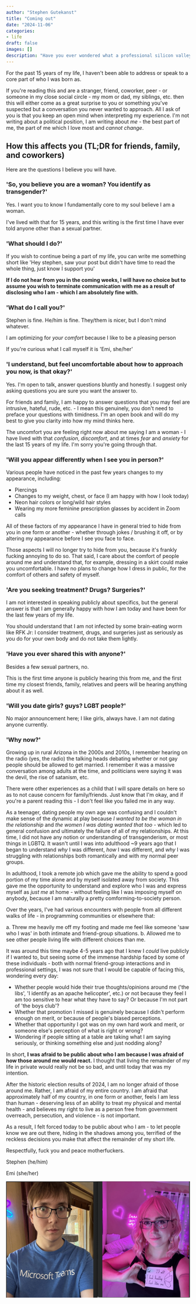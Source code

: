 ```yaml
---
author: "Stephen Gutekanst"
title: "Coming out"
date: "2024-11-06"
categories:
- life
draft: false
images: []
description: "Have you ever wondered what a professional silicon valley software engineer hides for 15 years of their life? In this article you can find out."
---
```


For the past 15 years of my life, I haven't been able to address or speak to a core part of who I was born as.

If you're reading this and are a stranger, friend, coworker, peer - or someone in my close social circle - my mom or dad, my siblings, etc. then this will either come as a great surprise to you or something you've suspected but a conversation you never wanted to approach. All I ask of you is that you keep an open mind when interpreting my experience. I'm not writing about a political position, I am writing about _me_ - the best part of me, the part of me which I love most and _cannot change_.

## How this affects you (TL;DR for friends, family, and coworkers)

Here are the questions I believe you will have.

### 'So, you believe you are a woman? You identify as transgender?'

Yes. I want you to know I fundamentally core to my soul believe I am a woman.

I've lived with that for 15 years, and this writing is the first time I have ever told anyone other than a sexual partner.

### 'What should I do?'

If you wish to continue being a part of my life, you can write me something short like 'Hey stephen, saw your post but didn't have time to read the whole thing, just know I support you'

**If I do not hear from you in the coming weeks, I will have no choice but to assume you wish to terminate communication with me as a result of disclosing who I am - which I am absolutely fine with.**

### 'What do I call you?'

Stephen is fine. He/him is fine. They/them is nicer, but I don't mind whatever.

I am optimizing for _your comfort_ because I like to be a pleasing person

If you're curious what I call myself it is 'Emi, she/her'

### 'I understand, but feel uncomfortable about how to approach you now, is that okay?'

Yes. I'm open to talk, answer questions bluntly and honestly. I suggest only asking questions you are sure you want the answer to.

For friends and family, I am happy to answer questions that you may feel are intrusive, hateful, rude, etc. - I mean this genuinely, you don't need to preface your questions with timidness. I'm an open book and will do my best to give you clarity into how my mind thinks here.

The uncomfort you are feeling right now about me saying I am a woman - I have lived with that _confusion_, _discomfort_, and at times _fear_ and _anxiety_ for the last 15 years of my life. I'm sorry you're going through that.

### 'Will you appear differently when I see you in person?'

Various people have noticed in the past few years changes to my appearance, including:

* Piercings
* Changes to my weight, chest, or face (I am happy with how I look today)
* Neon hair colors or long/wild hair styles
* Wearing my more feminine prescription glasses by accident in Zoom calls

All of these factors of my appearance I have in general tried to hide from you in one form or another - whether through jokes / brushing it off, or by altering my appearance before I see you face to face.

Those aspects I will no longer try to hide from you, because it's frankly fucking annoying to do so. That said, I care about the comfort of people around me and understand that, for example, dressing in a skirt could make you uncomfortable. I have no plans to change how I dress in public, for the comfort of others and safety of myself.

### 'Are you seeking treatment? Drugs? Surgeries?'

I am not interested in speaking publicly about specifics, but the general answer is that I am generally happy with how I am today and have been for the last few years of my life.

You should understand that I am not infected by some brain-eating worm like RFK Jr: I consider treatment, drugs, and surgeries just as seriously as you do for your own body and do not take them lightly.

### 'Have you ever shared this with anyone?'

Besides a few sexual partners, no.

This is the first time anyone is publicly hearing this from me, and the first time my closest friends, family, relatives and peers will be hearing anything about it as well.

### 'Will you date girls? guys? LGBT people?'

No major announcement here; I like girls, always have. I am not dating anyone currently.

### 'Why now?'

Growing up in rural Arizona in the 2000s and 2010s, I remember hearing on the radio (yes, the radio) the talking heads debating whether or not gay people should be allowed to get married. I remember it was a massive conversation among adults at the time, and politicians were saying it was the devil, the rise of satanism, etc.

There were other experiences as a child that I will spare details on here so as to not cause concern for family/friends. Just know that I'm okay, and if you're a parent reading this - I don't feel like you failed me in any way.

As a teenager, dating people my own age was confusing and I couldn't make sense of the dynamic at play because _I wanted to be the woman in the relationship_ and _the women I was dating wanted that too_ - which led to general confusion and ultimately the failure of all of my relationships. At this time, I did not have any notion or understanding of transgenderism, or most things in LGBTQ. It wasn't until I was into adulthood ~9 years ago that I began to understand _why_ I was different, _how_ I was different, and _why_ I was struggling with relationships both romantically and with my normal peer groups.

In adulthood, I took a remote job which gave me the ability to spend a good portion of my time alone and by myself isolated away from society. This gave me the opportunity to understand and explore who I was and express myself as _just me_ at home - without feeling like I was imposing myself on anybody, because I am naturally a pretty comforming-to-society person.

Over the years, I've had various encounters with people from all different walks of life - in programming communities or elsewhere that:

a. Threw me heavily me off my footing and made me feel like someone 'saw who I was' in both intimate and friend-group situations.
b. Allowed me to see other people living life with different choices than me.

It was around this time maybe 4-5 years ago that I knew I _could_ live publicly if I wanted to, but seeing some of the immense hardship faced by some of these individuals - both with normal friend-group interactions and in professional settings, I was not sure that I would be capable of facing this, wondering every day:

* Whether people would hide their true thoughts/opinions around me ('the libs', 'I identify as an apache helicopter', etc.) or not because they feel I am too sensitive to hear what they have to say? Or because I'm not part of 'the boys club'?
* Whether that promotion I missed is genuinely because I didn't perform enough on merit, or because of people's biased perceptions.
* Whether that opportunity I got was on my own hard work and merit, or someone else's perception of what is right or wrong?
* Wondering if people sitting at a table are taking what I am saying seriously, or thinking something else and just nodding along?

In short, **I was afraid to be public about who I am because I was afraid of how those around me would react.** I thought that living the remainder of my life in private would really not be so bad, and until today that was my intention.

After the historic election results of 2024, I am no longer afraid of those around me. Rather, I am afraid of my entire country. I am afraid that approximately half of my country, in one form or another, feels I am less than human - deserving less of an ability to treat my physical and mental health - and believes my right to live as a person free from government overreach, persecution, and violence - is not important.

As a result, I felt forced today to be public about who I am - to let people know we are out there, hiding in the shadows among you, terrified of the reckless decisions you make that affect the remainder of my short life.

Respectfully, fuck you and peace motherfuckers.

Stephen (he/him)

Emi (she/her)

![emi and stephen](/img/2024/emi_new.jpg)